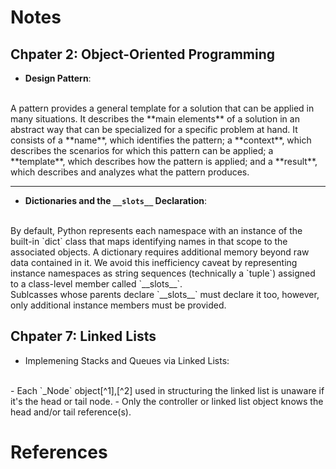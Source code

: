 # Notes

## Chpater 2: Object-Oriented Programming

- **Design Pattern**:
<br>
A pattern provides a general template for a solution that can be applied in many situations. 
It describes the **main elements** of a solution in an abstract way that can be specialized 
for a specific problem at hand. It consists of a **name**, which identifies the pattern; 
a **context**, which describes the scenarios for which this pattern can be applied; 
a **template**, which describes how the pattern is applied; 
and a **result**, which describes and analyzes what the pattern produces.
<hr>

- **Dictionaries and the `__slots__` Declaration**:
<br>
By default, Python represents each namespace with an instance of the built-in `dict` class
that maps identifying names in that scope to the associated objects. A dictionary requires
additional memory beyond raw data contained in it. We avoid this inefficiency caveat by 
representing instance namespaces as string sequences (technically a `tuple`) assigned to
a class-level member called `__slots__`.
<br>
Sublcasses whose parents declare `__slots__` must declare it too, however, only additional
instance members must be provided. 

## Chpater 7: Linked Lists

- Implemening Stacks and Queues via Linked Lists:
<br>
  - Each `_Node` object[^1],[^2] used in structuring the linked list is unaware if it's the head or tail node.
  - Only the controller or linked list object knows the head and/or tail reference(s).

# References

[^1]: `linked_queue.py#LinkedQueue#_Node` - [🔗](/Goodrich/Chapter7/linked_queue.py)
[^2]: `linked_stack.py#LinkedStack#_Node` - [🔗](/Goodrich/Chapter7/linked_stack.py)